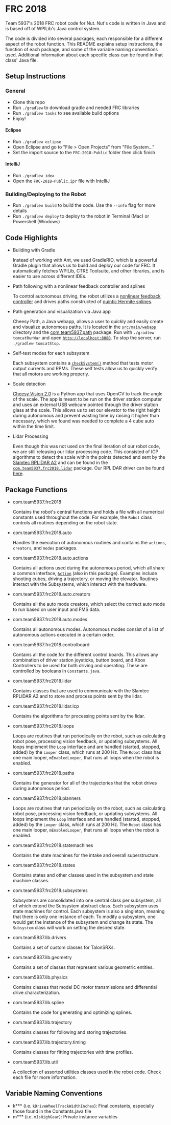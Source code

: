 # FRC 2018

Team 5937's 2018 FRC robot code for Nut. Nut's code is written in Java and is based off of WPILib's Java control system.

The code is divided into several packages, each responsible for a different aspect of the robot function. This README explains setup instructions, the function of each package, and some of the variable naming conventions used. Additional information about each specific class can be found in that class' Java file.

## Setup Instructions

### General
- Clone this repo
- Run `./gradlew` to download gradle and needed FRC libraries
- Run `./gradlew tasks` to see available build options
- Enjoy!

#### Eclipse
- Run `./gradlew eclipse`
- Open Eclipse and go to "File > Open Projects" from "File System..."
- Set the import source to the `FRC-2018-Public` folder then click finish

#### IntelliJ
- Run `./gradlew idea`
- Open the `FRC-2018-Public.ipr` file with IntelliJ

### Building/Deploying to the Robot
- Run `./gradlew build` to build the code. Use the `--info` flag for more details
- Run `./gradlew deploy` to deploy to the robot in Terminal (Mac) or Powershell (Windows)

## Code Highlights
- Building with Gradle

	Instead of working with Ant, we used GradleRIO, which is a powerful Gradle plugin that allows us to build and deploy our code for FRC. It automatically fetches WPILib, CTRE Toolsuite, and other libraries, and is easier to use across different IDEs. 

- Path following with a nonlinear feedback controller and splines

	To control autonomous driving, the robot utilizes a [nonlinear feedback controller](src/main/java/com/team5937/frc2018/planners/DriveMotionPlanner.java#L263) and drives paths constructed of [quintic Hermite splines](src/main/java/com/team5937/lib/spline/QuinticHermiteSpline.java).

- Path generation and visualization via Java app

	Cheesy Path, a Java webapp, allows a user to quickly and easily create and visualize autonomous paths. It is located in the [`src/main/webapp`](src/main/webapp) directory and the [com.team5937.path](src/main/java/com/team5937/path) package.  Run with `./gradlew tomcatRunWar` and open [`http://localhost:8080`](http://localhost:8080). To stop the server, run `./gradlew tomcatStop`.

- Self-test modes for each subsystem

	Each subsystem contains a [`checkSystem()`](src/main/java/com/team5937/frc2018/subsystems/Drive.java#L464) method that tests motor output currents and RPMs. These self tests allow us to quickly verify that all motors are working properly.

- Scale detection

	[Cheesy Vision 2.0](dash/CheesyVision2.py) is a Python app that uses OpenCV to track the angle of the scale. The app is meant to be run on the driver station computer and uses an external USB webcam pointed through the driver station glass at the scale. This allows us to set our elevator to the right height during autonomous and prevent wasting time by raising it higher than necessary, which we found was needed to complete a 4 cube auto within the time limit.

- Lidar Processing

	Even though this was not used on the final iteration of our robot code, we are still releasing our lidar processing code. This consisted of ICP algorithms to detect the scale within the points detected and sent by the [Slamtec RPLIDAR A2](http://www.slamtec.com/en/support#rplidar-a2) and can be found in the [`com.team5937.frc2018.lidar`](src/main/java/com/team5937/frc2018/lidar) package. Our RPLIDAR driver can be found [here](https://github.com/Team5937/rplidar_sdk).

## Package Functions
- com.team5937.frc2018

	Contains the robot's central functions and holds a file with all numerical constants used throughout the code. For example, the `Robot` class controls all routines depending on the robot state.

- com.team5937.frc2018.auto

	Handles the execution of autonomous routines and contains the `actions`, `creators`, and `modes` packages.
	
- com.team5937.frc2018.auto.actions

	Contains all actions used during the autonomous period, which all share a common interface, [`Action`](src/main/java/com/team5937/frc2018/auto/actions/Action.java) (also in this package). Examples include shooting cubes, driving a trajectory, or moving the elevator. Routines interact with the Subsystems, which interact with the hardware.

- com.team5937.frc2018.auto.creators

	Contains all the auto mode creators, which select the correct auto mode to run based on user input and FMS data.
	
- com.team5937.frc2018.auto.modes
	
	Contains all autonomous modes. Autonomous modes consist of a list of autonomous actions executed in a certain order.

- com.team5937.frc2018.controlboard
	
	Contains all the code for the different control boards. This allows any combination of driver station joysticks, button board, and Xbox Controllers to be used for both driving and operating. These are controlled by booleans in `Constants.java`.

- com.team5937.frc2018.lidar

	Contains classes that are used to communicate with the Slamtec RPLIDAR A2 and to store and process points sent by the lidar.

- com.team5937.frc2018.lidar.icp

	Contains the algorithms for processing points sent by the lidar.
	
- com.team5937.frc2018.loops

	Loops are routines that run periodically on the robot, such as calculating robot pose, processing vision feedback, or updating subsystems. All loops implement the `Loop` interface and are handled (started, stopped, added) by the `Looper` class, which runs at 200 Hz.
    The `Robot` class has one main looper, `mEnabledLooper`, that runs all loops when the robot is enabled.
	
- com.team5937.frc2018.paths

    Contains the generator for all of the trajectories that the robot drives during autonomous period.

- com.team5937.frc2018.planners

	Loops are routines that run periodically on the robot, such as calculating robot pose, processing vision feedback, or updating subsystems. All loops implement the `Loop` interface and are handled (started, stopped, added) by the `Looper` class, which runs at 200 Hz.
	The `Robot` class has one main looper, `mEnabledLooper`, that runs all loops when the robot is enabled.

- com.team5937.frc2018.statemachines

    Contains the state machines for the intake and overall superstructure.

- com.team5937.frc2018.states

    Contains states and other classes used in the subsystem and state machine classes.

- com.team5937.frc2018.subsystems
	
	Subsystems are consolidated into one central class per subsystem, all of which extend the Subsystem abstract class. Each subsystem uses state machines for control.
	Each subsystem is also a singleton, meaning that there is only one instance of each. To modify a subsystem, one would get the instance of the subsystem and change its state. The `Subsystem` class will work on setting the desired state.
	
- com.team5937.lib.drivers

    Contains a set of custom classes for TalonSRXs.
	
- com.team5937.lib.geometry

    Contains a set of classes that represent various geometric entities.
	
- com.team5937.lib.physics

    Contains classes that model DC motor transmissions and differential drive characterization.

- com.team5937.lib.spline

    Contains the code for generating and optimizing splines.

- com.team5937.lib.trajectory

    Contains classes for following and storing trajectories.

- com.team5937.lib.trajectory.timing

	Contains classes for fitting trajectories with time profiles.

- com.team5937.lib.util

    A collection of assorted utilities classes used in the robot code. Check each file for more information.
	
## Variable Naming Conventions
- k*** (i.e. `kDriveWheelTrackWidthInches`): Final constants, especially those found in the Constants.java file
- m*** (i.e. `mIsHighGear`): Private instance variables
